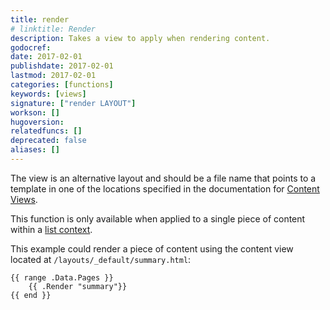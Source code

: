 ```yaml
---
title: render
# linktitle: Render
description: Takes a view to apply when rendering content.
godocref:
date: 2017-02-01
publishdate: 2017-02-01
lastmod: 2017-02-01
categories: [functions]
keywords: [views]
signature: ["render LAYOUT"]
workson: []
hugoversion:
relatedfuncs: []
deprecated: false
aliases: []
---
```


The view is an alternative layout and should be a file name that points to a template in one of the locations specified in the documentation for [Content Views](/templates/views).

This function is only available when applied to a single piece of content within a [list context][].

This example could render a piece of content using the content view located at `/layouts/_default/summary.html`:

```
{{ range .Data.Pages }}
    {{ .Render "summary"}}
{{ end }}
```

[list context]: /templates/lists/
